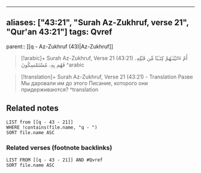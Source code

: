 
---
aliases: ["43:21", "Surah Az-Zukhruf, verse 21", "Qur'an 43:21"]
tags: Qvref
---

parent:: [[q - Az-Zukhruf (43)|Az-Zukhruf]]

> [!arabic]+ Surah Az-Zukhruf, Verse 21 (43:21)
> <span class="quran-arabic">أَمْ ءَاتَيْنَـٰهُمْ كِتَـٰبًا مِّن قَبْلِهِۦ فَهُم بِهِۦ مُسْتَمْسِكُونَ</span>
^arabic

> [!translation]+ Surah Az-Zukhruf, Verse 21 (43:21) - Translation
> Разве Мы даровали им до этого Писание, которого они придерживаются?
^translation



## Related notes
```dataview
LIST from [[q - 43 - 21]]
WHERE !contains(file.name, "q - ")
SORT file.name ASC
```

### Related verses (footnote backlinks)
```dataview
LIST FROM [[q - 43 - 21]] AND #Qvref
SORT file.name ASC
```

